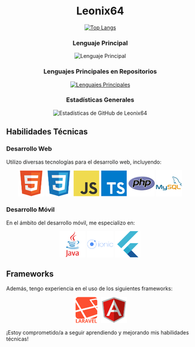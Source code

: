 <div align="center">
  
# Leonix64
[![Top Langs](https://github-readme-stats.vercel.app/api/top-langs/?username=Leonix64&langs_count=8)](https://github.com/anuraghazra/github-readme-stats)

### Lenguaje Principal
![Lenguaje Principal](https://img.shields.io/github/languages/top/Leonix64/LeonixPageIonic)

### Lenguajes Principales en Repositorios
[![Lenguajes Principales](https://github-readme-stats.vercel.app/api/top-langs/?username=Leonix64&layout=compact)](https://github.com/anuraghazra/github-readme-stats)

### Estadísticas Generales
![Estadísticas de GitHub de Leonix64](https://github-readme-stats.vercel.app/api?username=Leonix64&show_icons=true&theme=radical)

</div>

## Habilidades Técnicas

### Desarrollo Web
Utilizo diversas tecnologías para el desarrollo web, incluyendo:

<div align="center">
  <img src="https://github.com/devicons/devicon/blob/master/icons/html5/html5-original.svg" alt="HTML" width="70"/>
  <img src="https://github.com/devicons/devicon/blob/master/icons/css3/css3-original.svg" alt="CSS" width="70"/>
  <img src="https://github.com/devicons/devicon/blob/master/icons/javascript/javascript-original.svg" alt="JavaScript" width="70"/>
  <img src="https://github.com/devicons/devicon/blob/master/icons/typescript/typescript-original.svg" alt="TypeScript" width="70"/>
  <img src="https://github.com/devicons/devicon/blob/master/icons/php/php-original.svg" alt="PHP" width="70"/>
  <img src="https://github.com/devicons/devicon/blob/master/icons/mysql/mysql-original-wordmark.svg" alt="MySQL" width="70"/>
</div>

### Desarrollo Móvil
En el ámbito del desarrollo móvil, me especializo en:

<div align="center">
  <img src="https://github.com/devicons/devicon/blob/master/icons/java/java-original-wordmark.svg" alt="Java" width="70"/>
  <img src="https://github.com/devicons/devicon/blob/master/icons/ionic/ionic-original-wordmark.svg" alt="Ionic" width="70"/>
  <img src="https://github.com/devicons/devicon/blob/master/icons/flutter/flutter-original.svg" alt="Flutter" width="70"/>
</div>

## Frameworks
Además, tengo experiencia en el uso de los siguientes frameworks:

<div align="center">
  <img src="https://github.com/devicons/devicon/blob/master/icons/laravel/laravel-plain-wordmark.svg" alt="Laravel" width="70"/>
  <img src="https://github.com/devicons/devicon/blob/master/icons/angularjs/angularjs-original.svg" alt="Angular" width="70"/>
</div>

¡Estoy comprometido/a a seguir aprendiendo y mejorando mis habilidades técnicas!
